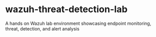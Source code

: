 # wazuh-threat-detection-lab
A hands on Wazuh lab environment showcasing endpoint monitoring, threat, detection, and alert analysis
